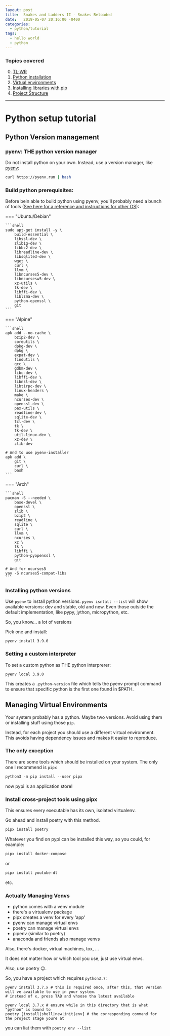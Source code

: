 ```yaml
---
layout: post
title:  Snakes and Ladders II - Snakes Reloaded
date:   2019-05-07 20:16:00 -0400
categories:
  - python/tutorial
tags:
  - hello world
  - python
---
```


### Topics covered
0. [TL;WR](#tl-wdr)
1. [Python installation](#python)
2. [Virtual environments](#venv)
3. [Installing libraries with pip](#pip)
4. [Project Structure](#project-structure)


---

# Python setup tutorial

## Python Version management

### pyenv: THE python version manager

Do not install python on your own. Instead, use a version manager, like [pyenv](https://github.com/pyenv/pyenv):

```bash
curl https://pyenv.run | bash
```

### Build python prerequisites:

Before bein able to build python using pyenv, you'll probably need a bunch of tools
([See here for a reference and instructions for other OS](https://github.com/pyenv/pyenv/wiki/Common-build-problems)):

=== "Ubuntu/Debian"

    ```shell
    sudo apt-get install -y \
        build-essential \
        libssl-dev \
        zlib1g-dev \
        libbz2-dev \
        libreadline-dev \
        libsqlite3-dev \
        wget \
        curl \
        llvm \
        libncurses5-dev \
        libncursesw5-dev \
        xz-utils \
        tk-dev \
        libffi-dev \
        liblzma-dev \
        python-openssl \
        git
    ```

=== "Alpine"

    ```shell
    apk add --no-cache \
        bzip2-dev \
        coreutils \
        dpkg-dev \
        dpkg \
        expat-dev \
        findutils \
        gcc \
        gdbm-dev \
        libc-dev \
        libffi-dev \
        libnsl-dev \
        libtirpc-dev \
        linux-headers \
        make \
        ncurses-dev \
        openssl-dev \
        pax-utils \
        readline-dev \
        sqlite-dev \
        tcl-dev \
        tk \
        tk-dev \
        util-linux-dev \
        xz-dev \
        zlib-dev

    # And to use pyenv-installer
    apk add \
        git \
        curl \
        bash
    ```

=== "Arch"

    ```shell
    pacman -S --needed \
        base-devel \
        openssl \
        zlib \
        bzip2 \
        readline \
        sqlite \
        curl \
        llvm \
        ncurses \
        xz \
        tk \
        libffi \
        python-pyopenssl \
        git

    # And for ncurses5
    yay -S ncurses5-compat-libs
    ```

### Installing python versions

Use `pyenv` to install python versions. `pyenv isntall --list` will show available
versions: dev and stable, old and new. Even those outside the default implementation,
like pypy, jython, micropython, etc.

So, you know... a lot of versions

Pick one  and install:

```console
pyenv install 3.9.0
```

### Setting a custom interpreter

To set a custom python as THE python interprerer:

```console
pyenv local 3.9.0
```

This creates a `.python-version` file which tells the pyenv prompt command to ensure
that specific python is the first one found in $PATH.


## Managing Virtual Environments

Your system probably has a python.
Maybe two versions.
Avoid using them or installing stuff using those `pip`.

Instead, for each project you should use a different virtual environment.
This avoids having dependency issues and makes it easier to reproduce.

### The only exception

There are some tools which should be installed on your system. The only one I recommend is `pipx`

```python
python3 -m pip install --user pipx
```

now pypi is an application store!

### Install cross-project tools using pipx

This ensures every executable has its own, isolated virtualenv.

Go ahead and install poetry with this method.

```python
pipx install poetry
```

Whatever you find on pypi can be installed this way, so you could, for example:

```python
pipx install docker-compose
```

or

```python
pipx install youtube-dl
```


etc.



### Actually Managing Venvs

* python comes with a venv module
* there's a virtualenv package 
* pipx creates a venv for every 'app'
* pyenv can manage virtual envs
* poetry can manage virtual envs
* pipenv (similar to poetry)
* anaconda and friends also manage venvs

Also, there's docker, virtual machines, tox, ...

It does not matter how or which tool you use,
just use virtual envs.

Also, use poetry :wink:.

So, you have a project which requires `python3.7`:

```console
pyenv install 3.7.x # this is required once, after this, that version will ve available to use in your system.
# instead of x, press TAB and vhoose tha latest available

pyenv local 3.7.x # ensure while in this directory that is what "python" is bound to
poetry [install|shell|new|init|env] # the corresponding command for the project stage youre at
```

you can liat them with `poetry env --list`